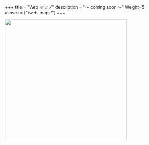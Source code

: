 +++
title = "Web マップ"
description = "〜 coming soon 〜"
Weight=5
aliases = ["/web-maps/"]
+++

<img src="http://apps.esrij.com/arcgis-dev/guide/img/core-concepts/5063.jpg" width="400px">

